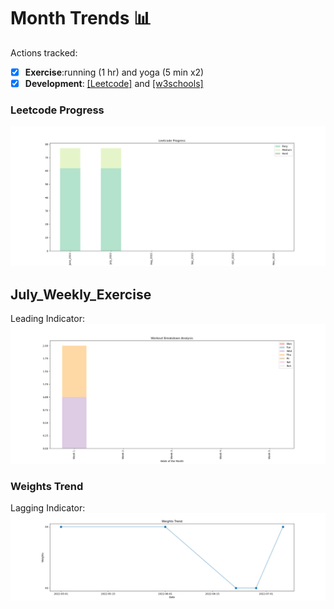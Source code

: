 # Month Trends 📊
Actions tracked:
- [x] **Exercise**:running (1 hr) and yoga (5 min x2) 
- [x] **Development**: [[Leetcode]](https://leetcode.com/problemset/all/?sorting=W3sic29ydE9yZGVyIjoiREVTQ0VORElORyIsIm9yZGVyQnkiOiJBQ19SQVRFIn1d) and [[w3schools]](https://www.w3schools.com/python/)

### Leetcode Progress
![img](https://github.com/krystinli/Time_Management/blob/main/img/2022_Leetcode_Tracking.png)

## July_Weekly_Exercise 
Leading Indicator:
![img](https://github.com/krystinli/Time_Management/blob/main/img/2022_July_Tracking.png)

### Weights Trend
Lagging Indicator:
![img](https://github.com/krystinli/Time_Management/blob/main/img/weight_trend.png)

